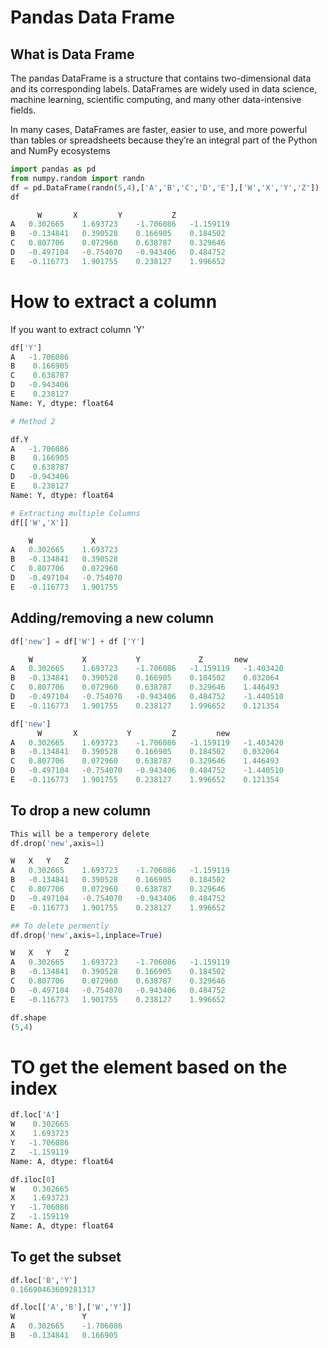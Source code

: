 # Pandas Data Frame

## What is Data Frame
The pandas DataFrame is a structure that contains two-dimensional data and its corresponding labels. 
DataFrames are widely used in data science, machine learning, scientific computing, and many other data-intensive fields.

In many cases, DataFrames are faster, easier to use, and more powerful than tables or spreadsheets because 
they’re an integral part of the Python and NumPy ecosystems

```python
import pandas as pd
from numpy.random import randn
df = pd.DataFrame(randn(5,4),['A','B','C','D','E'],['W','X','Y','Z'])
df

      W	      X	        Y	        Z
A	0.302665	1.693723	-1.706086	-1.159119
B	-0.134841	0.390528	0.166905	0.184502
C	0.807706	0.072960	0.638787	0.329646
D	-0.497104	-0.754070	-0.943406	0.484752
E	-0.116773	1.901755	0.238127	1.996652
```

# How to extract a column
If you want to extract column 'Y'
```python
df['Y']
A   -1.706086
B    0.166905
C    0.638787
D   -0.943406
E    0.238127
Name: Y, dtype: float64

# Method 2

df.Y
A   -1.706086
B    0.166905
C    0.638787
D   -0.943406
E    0.238127
Name: Y, dtype: float64

# Extracting multiple Columns
df[['W','X']]

	W	          X
A	0.302665	1.693723
B	-0.134841	0.390528
C	0.807706	0.072960
D	-0.497104	-0.754070
E	-0.116773	1.901755
```

## Adding/removing  a new column
```python
df['new'] = df['W'] + df ['Y']

    W	        X	        Y	          Z	      new
A	0.302665	1.693723	-1.706086	-1.159119	-1.403420
B	-0.134841	0.390528	0.166905	0.184502	0.032064
C	0.807706	0.072960	0.638787	0.329646	1.446493
D	-0.497104	-0.754070	-0.943406	0.484752	-1.440510
E	-0.116773	1.901755	0.238127	1.996652	0.121354

df['new']
      W	      X	          Y	        Z	      new
A	0.302665	1.693723	-1.706086	-1.159119	-1.403420
B	-0.134841	0.390528	0.166905	0.184502	0.032064
C	0.807706	0.072960	0.638787	0.329646	1.446493
D	-0.497104	-0.754070	-0.943406	0.484752	-1.440510
E	-0.116773	1.901755	0.238127	1.996652	0.121354
```

## To drop a new column
```python
This will be a temperory delete
df.drop('new',axis=1)

W	X	Y	Z
A	0.302665	1.693723	-1.706086	-1.159119
B	-0.134841	0.390528	0.166905	0.184502
C	0.807706	0.072960	0.638787	0.329646
D	-0.497104	-0.754070	-0.943406	0.484752
E	-0.116773	1.901755	0.238127	1.996652

## To delete permently
df.drop('new',axis=1,inplace=True)

W	X	Y	Z
A	0.302665	1.693723	-1.706086	-1.159119
B	-0.134841	0.390528	0.166905	0.184502
C	0.807706	0.072960	0.638787	0.329646
D	-0.497104	-0.754070	-0.943406	0.484752
E	-0.116773	1.901755	0.238127	1.996652

df.shape
(5,4)
```

# TO get the element based on the index
```python
df.loc['A']
W    0.302665
X    1.693723
Y   -1.706086
Z   -1.159119
Name: A, dtype: float64

df.iloc[0]
W    0.302665
X    1.693723
Y   -1.706086
Z   -1.159119
Name: A, dtype: float64
```

## To get the subset
```python
df.loc['B','Y']
0.16690463609281317

df.loc[['A','B'],['W','Y']]
W	            Y
A	0.302665	-1.706086
B	-0.134841	0.166905

